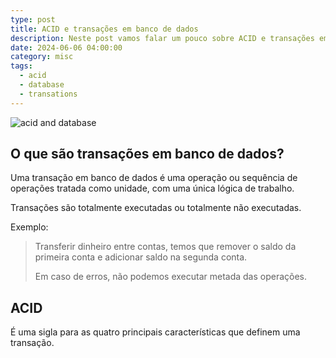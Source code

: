 ```yaml
---
type: post
title: ACID e transações em banco de dados
description: Neste post vamos falar um pouco sobre ACID e transações em banco de dados
date: 2024-06-06 04:00:00
category: misc
tags:
  - acid
  - database
  - transations
---
```

![acid and database](/assets/img/acid-smaller.png "acid and database")

## O que são transações em banco de dados?

Uma transação em banco de dados é uma operação ou sequência de operações tratada como unidade, com uma única lógica de trabalho.

Transações são totalmente executadas ou totalmente não executadas.

Exemplo: 

> Transferir dinheiro entre contas, temos que remover o saldo da primeira conta e adicionar saldo na segunda conta.
>
> Em caso de erros, não podemos executar metada das operações.

## ACID

É uma sigla para as quatro principais características que definem uma transação.
